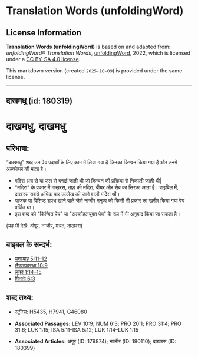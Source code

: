 # Translation Words (unfoldingWord)

## License Information

**Translation Words (unfoldingWord)** is based on and adapted from: _unfoldingWord® Translation Words_, [unfoldingWord](https://unfoldingword.org/utw), 2022, which is licensed under a [CC BY-SA 4.0 license](https://creativecommons.org/licenses/by-sa/4.0/legalcode.en).

This markdown version (created `2025-10-09`) is provided under the same license.



--------------------------------

## दाखमधु (id: 180319)

दाखमधु, दाखमधु
==============

परिभाषा:
--------

“दाखमधु” शब्द उन पेय पदार्थों के लिए काम में लिया गया है जिनका किण्वन किया गया है और उनमें अल्कोहल की मात्रा है।

* मदिरा अन्न से या फल से बनाई जाती थी जो किण्वन की प्रक्रिया से निकाली जाती थी\|
* "मदिरा" के प्रकार में दाखरस, ताड़ की मदिरा, बीयर और सेब का सिरका आता है। बाइबिल में, दाखरस सबसे अधिक बार उल्लेख की जाने वाली मदिरा थी।
* याजक या विशिष्ट शपथ खाने वाले जैसे नाजीर मनुष्य को किसी भी प्रकार का खमीर किया गया पेय वर्जित था।
* इस शब्द को "किण्वित पेय" या "अल्कोहलयुक्त पेय" के रूप में भी अनुवाद किया जा सकता है।

(यह भी देखें: अंगूर, नाजीर, मन्नत, दाखरस)

बाइबल के सन्दर्भ:
-----------------

* [यशायाह 5:11–12](https://ref.ly/Isa5:11-Isa5:12)
* [लैव्यव्यवस्था 10:9](https://ref.ly/Lev10:9)
* [लूका 1:14–15](https://ref.ly/Luke1:14-Luke1:15)
* [गिनती 6:3](https://ref.ly/Num6:3)

शब्द तथ्य:
----------

* स्ट्रोंग्स: H5435, H7941, G46080

* **Associated Passages:** LEV 10:9; NUM 6:3; PRO 20:1; PRO 31:4; PRO 31:6; LUK 1:15; ISA 5:11–ISA 5:12; LUK 1:14–LUK 1:15
* **Associated Articles:** अंगूर (ID: 179874); नाज़ीर (ID: 180110); दाखरस (ID: 180399)


